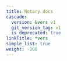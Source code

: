 ```yaml
---
title: Notary docs
cascade:
  version: &vers v1
  git_version_tag: v1
  is_deprecated: true
linkTitle: *vers
simple_list: true
weight: -100
---
```


